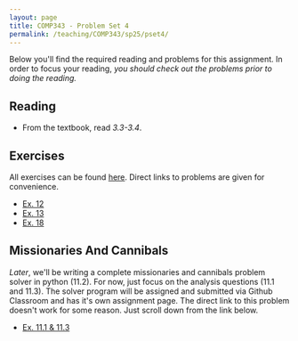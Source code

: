 ```yaml
---
layout: page
title: COMP343 - Problem Set 4
permalink: /teaching/COMP343/sp25/pset4/
---
```



Below you'll find the required reading and problems for this assignment. In order to focus your reading, *you should check out the problems prior to doing the reading.* 

## Reading

*   From the textbook, read *3.3-3.4*. 

## Exercises

All exercises can be found [here](https://aimacode.github.io/aima-exercises/search-exercises/). Direct links to problems are given for convenience. 

*   [Ex. 12](https://aimacode.github.io/aima-exercises/search-exercises/ex_12/)
*   [Ex. 13](https://aimacode.github.io/aima-exercises/search-exercises/ex_13/)
*   [Ex. 18](https://aimacode.github.io/aima-exercises/search-exercises/ex_18/)

## Missionaries And Cannibals 

*Later*, we'll be writing a complete missionaries and cannibals problem solver in python (11.2). For now, just focus on the analysis questions (11.1 and 11.3). The solver program will be assigned and submitted via Github Classroom and has it's own assignment page.  The direct link to this problem doesn't work for some reason.  Just scroll down from the link below. 

*   [Ex. 11.1 & 11.3](https://aimacode.github.io/aima-exercises/search-exercises/)